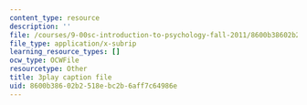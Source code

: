 ```yaml
---
content_type: resource
description: ''
file: /courses/9-00sc-introduction-to-psychology-fall-2011/8600b38602b2518ebc2b6aff7c64986e_v4ur5mna060.vtt
file_type: application/x-subrip
learning_resource_types: []
ocw_type: OCWFile
resourcetype: Other
title: 3play caption file
uid: 8600b386-02b2-518e-bc2b-6aff7c64986e
---
```

